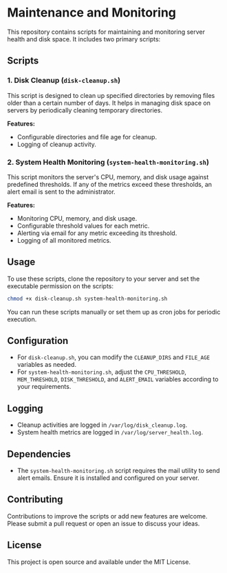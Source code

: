 # Maintenance and Monitoring 

This repository contains scripts for maintaining and monitoring server health and disk space. It includes two primary scripts:

## Scripts

### 1. Disk Cleanup (`disk-cleanup.sh`)

This script is designed to clean up specified directories by removing files older than a certain number of days. It helps in managing disk space on servers by periodically cleaning temporary directories.

**Features:**
- Configurable directories and file age for cleanup.
- Logging of cleanup activity.

### 2. System Health Monitoring (`system-health-monitoring.sh`)

This script monitors the server's CPU, memory, and disk usage against predefined thresholds. If any of the metrics exceed these thresholds, an alert email is sent to the administrator.

**Features:**
- Monitoring CPU, memory, and disk usage.
- Configurable threshold values for each metric.
- Alerting via email for any metric exceeding its threshold.
- Logging of all monitored metrics.

## Usage

To use these scripts, clone the repository to your server and set the executable permission on the scripts:

```bash
chmod +x disk-cleanup.sh system-health-monitoring.sh
```
You can run these scripts manually or set them up as cron jobs for periodic execution.

## Configuration

- For `disk-cleanup.sh`, you can modify the `CLEANUP_DIRS` and `FILE_AGE` variables as needed.
- For `system-health-monitoring.sh`, adjust the `CPU_THRESHOLD`, `MEM_THRESHOLD`, `DISK_THRESHOLD`, and `ALERT_EMAIL` variables according to your requirements.

## Logging

- Cleanup activities are logged in `/var/log/disk_cleanup.log`.
- System health metrics are logged in `/var/log/server_health.log`.

## Dependencies

- The `system-health-monitoring.sh` script requires the mail utility to send alert emails. Ensure it is installed and configured on your server.

## Contributing

Contributions to improve the scripts or add new features are welcome. Please submit a pull request or open an issue to discuss your ideas.

## License

This project is open source and available under the MIT License.



